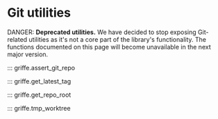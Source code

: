 # Git utilities

<!-- YORE: Bump 2: Remove file. -->

DANGER: **Deprecated utilities.** We have decided to stop exposing Git-related utilities as it's not a core part of the library's functionality. The functions documented on this page will become unavailable in the next major version.

::: griffe.assert_git_repo

::: griffe.get_latest_tag

::: griffe.get_repo_root

::: griffe.tmp_worktree
